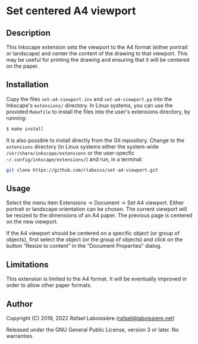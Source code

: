 # Set centered A4 viewport

## Description

This Inkscape extension sets the viewport to the A4 format (either portrait
or landscape) and center the content of the drawing to that viewport. This
may be useful for printing the drawing and ensuring that it will be centered
on the paper.

## Installation

Copy the files `set-a4-viewport.inx` and `set-a4-viewport.py` into the
Inkscape's `extensions/` directory. In Linux systems, you can use the
provided `Makefile` to install the files into the user's extensions
directory, by running:

```sh
$ make install
```
It is also possible to install directly from the Git repository. Change to
the `extensions` directory (in Linux systems either the system-wide
`/usr/share/inkscape/extensions` or the user-specfic
`~/.config/inkscape/extensions/`) and run, in a terminal:

```sh
git clone https://github.com/rlaboiss/set-a4-viewport.git
```

## Usage

Select the menu item Extensions → Document → Set A4 viewport. Either
portrait or landscape orientation can be chosen. The current viewport will
be resized to the dimensions of an A4 paper. The previous page is centered
on the new viewport.

If the A4 viewport should be centered on a specific object (or group of
objects), first select the object (or the group of objects) and click on
the button “Resize to content” in the “Document Properties” dialog.

## Limitations

This extension is limited to the A4 format. It will be eventually improved
in order to allow other paper formats.

## Author

Copyright (C) 2019, 2022 Rafael Laboissière (<rafael@laboissiere.net>)

Released under the GNU General Public License, version 3 or later. No warranties.
